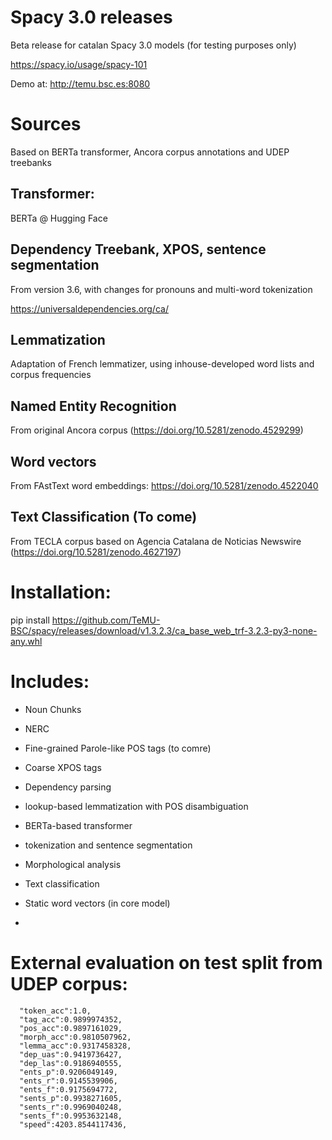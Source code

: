 # Spacy 3.0 releases

Beta release for catalan Spacy 3.0 models (for testing purposes only)

https://spacy.io/usage/spacy-101

Demo at:
http://temu.bsc.es:8080


# Sources
Based on BERTa transformer, Ancora corpus annotations and UDEP treebanks

## Transformer:

BERTa @ Hugging Face

## Dependency Treebank, XPOS, sentence segmentation

From version 3.6, with changes for pronouns and multi-word tokenization 

https://universaldependencies.org/ca/


## Lemmatization

Adaptation of French lemmatizer, using inhouse-developed word lists and corpus frequencies

## Named Entity Recognition

From original Ancora corpus (https://doi.org/10.5281/zenodo.4529299)

## Word vectors

From FAstText word embeddings: https://doi.org/10.5281/zenodo.4522040

## Text Classification (To come)

From TECLA corpus based on Agencia Catalana de Noticias Newswire
(https://doi.org/10.5281/zenodo.4627197)

# Installation:

pip install https://github.com/TeMU-BSC/spacy/releases/download/v1.3.2.3/ca_base_web_trf-3.2.3-py3-none-any.whl


# Includes:

* Noun Chunks

* NERC

* Fine-grained Parole-like POS tags (to comre)

* Coarse XPOS tags

* Dependency parsing

* lookup-based lemmatization with POS disambiguation

* BERTa-based transformer

* tokenization and sentence segmentation

* Morphological analysis

* Text classification

* Static word vectors (in core model)
* 

# External evaluation on test split from UDEP corpus:
```
  "token_acc":1.0,
  "tag_acc":0.9899974352,
  "pos_acc":0.9897161029,
  "morph_acc":0.9810507962,
  "lemma_acc":0.9317458328,
  "dep_uas":0.9419736427,
  "dep_las":0.9186940555,
  "ents_p":0.9206049149,
  "ents_r":0.9145539906,
  "ents_f":0.9175694772,
  "sents_p":0.9938271605,
  "sents_r":0.9969040248,
  "sents_f":0.9953632148,
  "speed":4203.8544117436,
```
